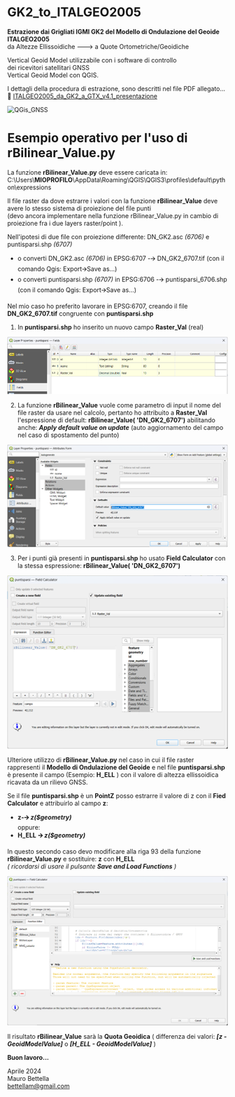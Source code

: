 # GK2_to_ITALGEO2005
**Estrazione dai Grigliati IGMI GK2 del Modello di Ondulazione del Geoide ITALGEO2005** <BR>
da Altezze Ellissoidiche ---> a Quote Ortometriche/Geoidiche

Vertical Geoid Model utilizzabile con i software di controllo  <BR>
dei ricevitori satellitari GNSS <BR>
Vertical Geoid Model con QGIS.

I dettagli della procedura di estrazione, sono descritti nel file PDF allegato... <BR>
:bookmark_tabs: [ITALGEO2005_da_GK2_a_GTX_v4.1_presentazione](ITALGEO2005_da_GK2_a_GTX_v4.1_presentazione.pdf)


![QGis_GNSS](https://user-images.githubusercontent.com/23143342/185226806-84c9ba52-c46b-4655-8ca5-5c4efa217972.jpg)



# Esempio operativo per l'uso di rBilinear_Value.py

La funzione **rBilinear_Value.py** deve essere caricata in: <BR>
C:\\Users\\**MIOPROFILO**\\AppData\\Roaming\\QGIS\\QGIS3\\profiles\\default\\python\\expressions

Il file raster da dove estrarre i valori con la funzione
**rBilinear_Value** deve avere lo stesso sistema di proiezione del file
punti  <BR>
(devo ancora implementare nella funzione rBilinear_Value.py in
cambio di proiezione fra i due layers raster/point ).

Nell'ipotesi di due file con proiezione differente: DN_GK2.asc *(6706)*
e puntisparsi.shp *(6707)* <BR>
- o converti DN_GK2.asc *(6706)* in EPSG:6707 -🡪 DN_GK2_6707.tif (con il
comando Qgis: Export🡪Save as...) <BR>
- o converti puntisparsi.shp *(6707)* in EPSG:6706 -🡪 puntisparsi_6706.shp
(con il comando Qgis: Export🡪Save as...)


Nel mio caso ho preferito lavorare in EPSG:6707, creando il file
**DN_GK2_6707.tif** congruente con **puntisparsi.shp** <BR>
1)  In **puntisparsi.shp** ho inserito un nuovo campo **Raster_Val**
    (real)

![](media/image1.png)

2)  La funzione **rBilinear_Value** vuole come parametro di input il
    nome del file raster da usare nel calcolo, pertanto ho attribuito a
    **Raster_Val** l'espressione di default: **rBilinear_Value(
    \'DN_GK2_6707\')** abilitando anche: ***Apply default value on
    update*** (auto aggiornamento del campo nel caso di spostamento del
    punto)

![](media/image2.png)

3)  Per i punti già presenti in **puntisparsi.shp** ho usato **Field
    Calculator** con la stessa espressione: **rBilinear_Value(
    \'DN_GK2_6707\')**

![](media/image3.png)

Ulteriore utilizzo di **rBilinear_Value.py** nel caso in cui il file
raster rappresenti il **Modello di Ondulazione del Geoide** e nel file
**puntisparsi.shp** è presente il campo (Esempio: **H_ELL** ) con il
valore di altezza ellissoidica ricavata da un rilievo GNSS.

Se il file **puntisparsi.shp** è un **PointZ** posso estrarre il valore
di z con il **Fied Calculator** e attribuirlo al campo **z**:

- **z-🡪 *z(\$geometry)*** <BR>
oppure: <BR>
- **H_ELL** **🡪 *z(\$geometry)***

In questo secondo caso devo modificare alla riga 93 della funzione
**rBilinear_Value.py** e sostituire: **z** con **H_ELL** <BR>
*( ricordarsi di usare il pulsante **Save and Load Functions** )*

![](media/image4.png)

Il risultato **rBilinear_Value** sarà la **Quota Geoidica** ( differenza
dei valori: ***[z - GeoidModelValue]*** o ***[H_ELL -
GeoidModelValue]*** )

**Buon lavoro...**

Aprile 2024 <BR>
Mauro Bettella <BR>
<bettellam@gmail.com>
